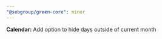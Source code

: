 ```yaml
---
"@sebgroup/green-core": minor
---
```


**Calendar:** Add option to hide days outside of current month
